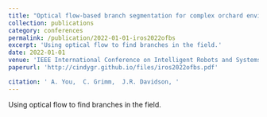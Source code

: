 ```yaml
---
title: "Optical flow-based branch segmentation for complex orchard environments"
collection: publications
category: conferences
permalink: /publication/2022-01-01-iros2022ofbs
excerpt: 'Using optical flow to find branches in the field.'
date: 2022-01-01
venue: 'IEEE International Conference on Intelligent Robots and Systems'
paperurl: 'http://cindygr.github.io/files/iros2022ofbs.pdf'

citation: ' A. You,  C. Grimm,  J.R. Davidson, '
---
```

Using optical flow to find branches in the field.
